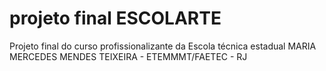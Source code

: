 # projeto final ESCOLARTE

Projeto final do curso profissionalizante da Escola técnica estadual MARIA MERCEDES MENDES TEIXEIRA - ETEMMMT/FAETEC - RJ

